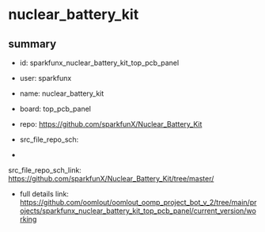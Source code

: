 # nuclear_battery_kit
 
## summary 
* id: sparkfunx_nuclear_battery_kit_top_pcb_panel
* user: sparkfunx
* name: nuclear_battery_kit
* board: top_pcb_panel
* repo: https://github.com/sparkfunX/Nuclear_Battery_Kit



* src_file_repo_sch: 
*
 src_file_repo_sch_link: https://github.com/sparkfunX/Nuclear_Battery_Kit/tree/master/
* full details link: https://github.com/oomlout/oomlout_oomp_project_bot_v_2/tree/main/projects/sparkfunx_nuclear_battery_kit_top_pcb_panel/current_version/working  






